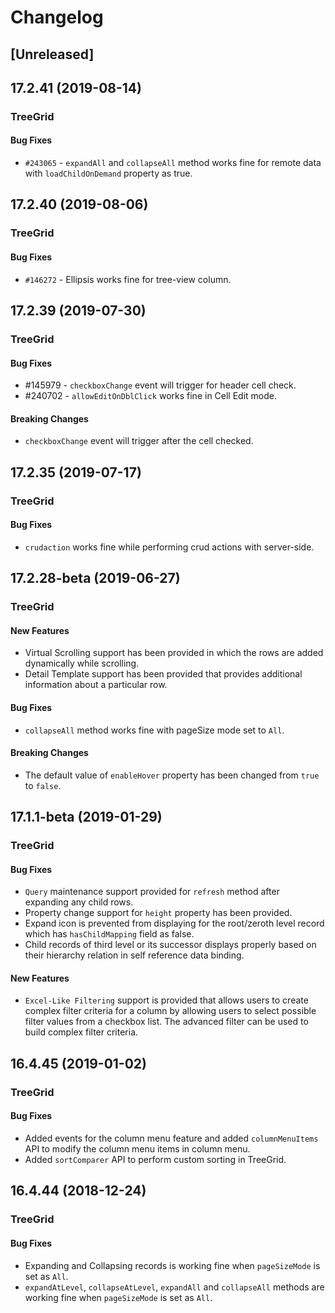 # Changelog

## [Unreleased]

## 17.2.41 (2019-08-14)

### TreeGrid

#### Bug Fixes

- `#243065` - `expandAll` and `collapseAll` method works fine for remote data with `loadChildOnDemand` property as true.

## 17.2.40 (2019-08-06)

### TreeGrid

#### Bug Fixes

- `#146272` - Ellipsis works fine for tree-view column.

## 17.2.39 (2019-07-30)

### TreeGrid

#### Bug Fixes

- #145979 - `checkboxChange` event will trigger for header cell check.
- #240702 - `allowEditOnDblClick` works fine in Cell Edit mode.

#### Breaking Changes

- `checkboxChange` event will trigger after the cell checked.

## 17.2.35 (2019-07-17)

### TreeGrid

#### Bug Fixes

- `crudaction` works fine while performing crud actions with server-side.

## 17.2.28-beta (2019-06-27)

### TreeGrid

#### New Features

- Virtual Scrolling support has been provided in which the rows are added dynamically while scrolling.
- Detail Template support has been provided that provides additional information about a particular row.

#### Bug Fixes

- `collapseAll` method works fine with pageSize mode set to `All`.

#### Breaking Changes

- The default value of `enableHover` property has been changed from `true` to `false`.

## 17.1.1-beta (2019-01-29)

### TreeGrid

#### Bug Fixes

- `Query` maintenance support provided for `refresh` method after expanding any child rows.
- Property change support for `height` property has been provided.
- Expand icon is prevented from displaying for the root/zeroth level record which has `hasChildMapping` field as false.
- Child records of third level or its successor displays properly based on their hierarchy relation in self reference data binding.

#### New Features

- `Excel-Like Filtering` support is provided that allows users to create complex filter criteria for a column by allowing users to select possible filter values from a checkbox list. The advanced filter can be used to build complex filter criteria.

## 16.4.45 (2019-01-02)

### TreeGrid

#### Bug Fixes

- Added events for the column menu feature and added `columnMenuItems` API to modify the column menu items in column menu.
- Added `sortComparer` API to perform custom sorting in TreeGrid.

## 16.4.44 (2018-12-24)

### TreeGrid

#### Bug Fixes

- Expanding and Collapsing records is working fine when `pageSizeMode` is set as `All`.
- `expandAtLevel`, `collapseAtLevel`, `expandAll` and `collapseAll` methods are working fine when `pageSizeMode` is set as `All`.
